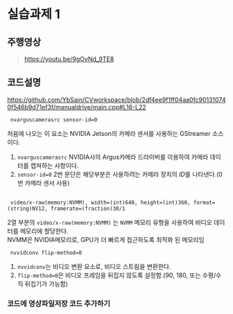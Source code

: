 # 실습과제 1
## 주행영상
> https://youtu.be/9gOvNd_9TE8

## 코드설명

https://github.com/YbSain/CVworkspace/blob/2df4ee9f1ff04aa0fc901310740f546b9d71ef3f/manualdrive/main.cpp#L16-L22

     nvarguscamerasrc sensor-id=0

처음에 나오는 이 요소는 NVIDIA Jetson의 카메라 센서를 사용하는 GStreamer 소스이다.    
1. ```nvarguscamerasrc``` NVIDIA사의 Argus카메라 드라이버를 이용하여 카메라 데이터를 캡쳐하는 사항이다.    
2. ```sensor-id=0``` 2번 문단은 해당부분은 사용하려는 카메라 장치의 *ID*를 나타낸다.(0번 카메라 센서 사용)      

## 

     video/x-raw(memory:NVMM), width=(int)640, height=(int)360, format=(string)NV12, framerate=(fraction)30/1


2열 부분의 ```video/x-raw(memory:NVMM)``` 는 ```NVMM``` 메모리 유형을 사용하여 비디오 데이터를 메모리에 할당한다.    
NVMM은 NVIDIA메모리로, GPU가 더 빠르게 접근하도록 최적화 된 메모리임

     nvvidconv flip-method=0

1. ```nvvidconv```는 비디오 변환 요소로, 비디오 스트림을 변환한다.    
2. ```flip-method=0```은 비디오 프레임을 뒤집지 않도록 설정함.(90, 180, 또는 수평/수직 뒤집기가 가능함)    


### 코드에 영상파일저장 코드 추가하기
